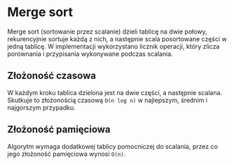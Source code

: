 # Merge sort

Merge sort (sortowanie przez scalanie) dzieli tablicę na dwie połowy, rekurencyjnie sortuje każdą z nich, a następnie scala posortowane części w jedną tablicę. W implementacji wykorzystano licznik operacji, który zlicza porównania i przypisania wykonywane podczas scalania.

## Złożoność czasowa
W każdym kroku tablica dzielona jest na dwie części, a następnie scalana. Skutkuje to złożonością czasową `O(n log n)` w najlepszym, średnim i najgorszym przypadku.

## Złożoność pamięciowa
Algorytm wymaga dodatkowej tablicy pomocniczej do scalania, przez co jego złożoność pamięciowa wynosi `O(n)`.
